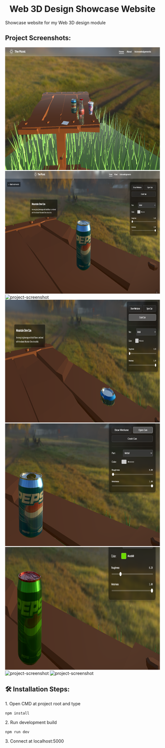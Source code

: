 <h1 align="center" id="title">Web 3D Design Showcase Website</h1>

<p id="description">Showcase website for my Web 3D design module</p>

<h2>Project Screenshots:</h2>

<img src="screenshots/1.png" alt="project-screenshot" width="950" height="400/">

<img src="screenshots/2.png" alt="project-screenshot" width="950" height="400/">

<img src="screenshots/gif2.gif" alt="project-screenshot" width="400" height="400/">

<img src="screenshots/4.png" alt="project-screenshot" width="950" height="400/">

<img src="screenshots/5.png" alt="project-screenshot" width="950" height="400/">

<img src="screenshots/6.png" alt="project-screenshot" width="950" height="400/">

<img src="screenshots/gif1.gif" alt="project-screenshot" width="950" height="400/">

<img src="screenshots/3.png" alt="project-screenshot" width="1028" height="400/">

<h2>🛠️ Installation Steps:</h2>

<p>1. Open CMD at project root and type</p>

```
npm install
```

<p>2. Run development build</p>

```
npm run dev
```

<p>3. Connect at localhost:5000</p>

